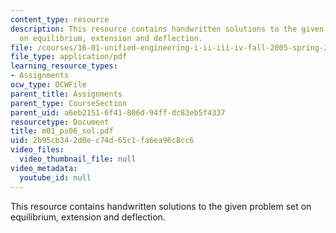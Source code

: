 ```yaml
---
content_type: resource
description: This resource contains handwritten solutions to the given problem set
  on equilibrium, extension and deflection.
file: /courses/16-01-unified-engineering-i-ii-iii-iv-fall-2005-spring-2006/2b95cb342d0ec74d65c1fa6ea96c8cc6_m01_ps06_sol.pdf
file_type: application/pdf
learning_resource_types:
- Assignments
ocw_type: OCWFile
parent_title: Assignments
parent_type: CourseSection
parent_uid: a6eb2151-6f41-806d-94ff-dc83eb5f4337
resourcetype: Document
title: m01_ps06_sol.pdf
uid: 2b95cb34-2d0e-c74d-65c1-fa6ea96c8cc6
video_files:
  video_thumbnail_file: null
video_metadata:
  youtube_id: null
---
```

This resource contains handwritten solutions to the given problem set on equilibrium, extension and deflection.

